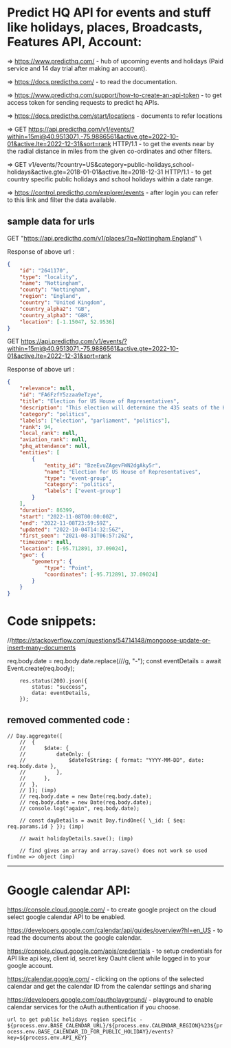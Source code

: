 # Predict HQ API for events and stuff like holidays, places, Broadcasts, Features API, Account:

=> https://www.predicthq.com/ - hub of upcoming events and holidays (Paid service and 14 day trial after making an account).

=> https://docs.predicthq.com/ - to read the documentation.

=> https://www.predicthq.com/support/how-to-create-an-api-token - to get access token for sending requests to predict hq APIs.

=> https://docs.predicthq.com/start/locations - documents to refer locations

=> GET https://api.predicthq.com/v1/events/?within=15mi@40.9513071,-75.9886561&active.gte=2022-10-01&active.lte=2022-12-31&sort=rank HTTP/1.1 - to get the events near by the radial distance in miles from the given co-ordinates and other filters.

=> GET v1/events/?country=US&category=public-holidays,school-holidays&active.gte=2018-01-01&active.lte=2018-12-31 HTTP/1.1 - to get country specific public holidays and school holidays within a date range.

=> https://control.predicthq.com/explorer/events - after login you can refer to this link and filter the data available.

## sample data for urls

GET "https://api.predicthq.com/v1/places/?q=Nottingham,England" \

Response of above url :

```json
{
	"id": "2641170",
	"type": "locality",
	"name": "Nottingham",
	"county": "Nottingham",
	"region": "England",
	"country": "United Kingdom",
	"country_alpha2": "GB",
	"country_alpha3": "GBR",
	"location": [-1.15047, 52.9536]
}
```

GET https://api.predicthq.com/v1/events/?within=15mi@40.9513071,-75.9886561&active.gte=2022-10-01&active.lte=2022-12-31&sort=rank

Response of above url :

```json
{
	"relevance": null,
	"id": "FA6FzfY5zzaa9eTzye",
	"title": "Election for US House of Representatives",
	"description": "This election will determine the 435 seats of the House of Representatives of the United States of America. This election is expected to be held by 8 November 2022.",
	"category": "politics",
	"labels": ["election", "parliament", "politics"],
	"rank": 94,
	"local_rank": null,
	"aviation_rank": null,
	"phq_attendance": null,
	"entities": [
		{
			"entity_id": "BzeEvuZAgevFWN2dgAky5r",
			"name": "Election for US House of Representatives",
			"type": "event-group",
			"category": "politics",
			"labels": ["event-group"]
		}
	],
	"duration": 86399,
	"start": "2022-11-08T00:00:00Z",
	"end": "2022-11-08T23:59:59Z",
	"updated": "2022-10-04T14:32:56Z",
	"first_seen": "2021-08-31T06:57:26Z",
	"timezone": null,
	"location": [-95.712891, 37.09024],
	"geo": {
		"geometry": {
			"type": "Point",
			"coordinates": [-95.712891, 37.09024]
		}
	}
}
```

# Code snippets:

//https://stackoverflow.com/questions/54714148/mongoose-update-or-insert-many-documents

req.body.date = req.body.date.replace(/\//g, "-");
const eventDetails = await Event.create(req.body);

    	res.status(200).json({
    		status: "success",
    		data: eventDetails,
    	});

## removed commented code :

    // Day.aggregate([
    	// 	{
    	// 		$date: {
    	// 			dateOnly: {
    	// 				$dateToString: { format: "YYYY-MM-DD", date: req.body.date },
    	// 			},
    	// 		},
    	// 	},
    	// ]); (imp)
    	// req.body.date = new Date(req.body.date);
    	// req.body.date = new Date(req.body.date);
    	// console.log("again", req.body.date);

        // const dayDetails = await Day.findOne({ \_id: { $eq: req.params.id } }); (imp)

        // await holidayDetails.save(); (imp)

        // find gives an array and array.save() does not work so used finOne => object (imp)

---

# Google calendar API:

https://console.cloud.google.com/ - to create google project on the cloud select google calendar API to be enabled.

https://developers.google.com/calendar/api/guides/overview?hl=en_US - to read the documents about the google calendar.

https://console.cloud.google.com/apis/credentials - to setup credentials for API like api key, client id, secret key Oauht client while logged in to your google account.

https://calendar.google.com/ - clicking on the options of the selected calendar and get the calendar ID from the calendar settings and sharing

https://developers.google.com/oauthplayground/ - playground to enable calendar services for the oAuth authentication if you choose.

`url to get public holidays region specific - ${process.env.BASE_CALENDAR_URL}/${process.env.CALENDAR_REGION}%23${process.env.BASE_CALENDAR_ID_FOR_PUBLIC_HOLIDAY}/events?key=${process.env.API_KEY}`
